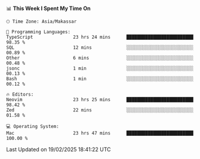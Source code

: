 <!--START_SECTION:waka-->
📊 **This Week I Spent My Time On** 

```text
🕑︎ Time Zone: Asia/Makassar

💬 Programming Languages: 
TypeScript               23 hrs 24 mins      █████████████████████████   98.35 % 
SQL                      12 mins             ░░░░░░░░░░░░░░░░░░░░░░░░░   00.89 % 
Other                    6 mins              ░░░░░░░░░░░░░░░░░░░░░░░░░   00.48 % 
jsonc                    1 min               ░░░░░░░░░░░░░░░░░░░░░░░░░   00.13 % 
Bash                     1 min               ░░░░░░░░░░░░░░░░░░░░░░░░░   00.12 % 

🔥 Editors: 
Neovim                   23 hrs 25 mins      █████████████████████████   98.42 % 
Zed                      22 mins             ░░░░░░░░░░░░░░░░░░░░░░░░░   01.58 % 

💻 Operating System: 
Mac                      23 hrs 47 mins      █████████████████████████   100.00 % 
```


 Last Updated on 19/02/2025 18:41:22 UTC
<!--END_SECTION:waka-->
